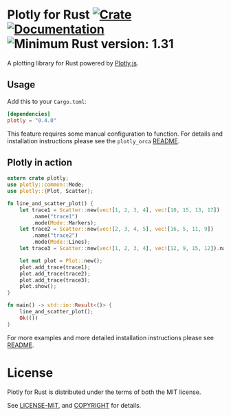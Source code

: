 # Plotly for Rust [![Crate](https://img.shields.io/crates/v/plotly.svg)](https://crates.io/crates/plotly) [![Documentation](https://docs.rs/plotly/badge.svg)](https://docs.rs/plotly) ![Minimum Rust version: 1.31](https://img.shields.io/badge/Minimum%20Rust%20Version-1.31-brightgreen.svg)

A plotting library for Rust powered by [Plotly.js](https://plot.ly/javascript/).


## Usage

Add this to your `Cargo.toml`:

```toml
[dependencies]
plotly = "0.4.0"
```

This feature requires some manual configuration to function. For details and installation instructions
 please see the `plotly_orca` [README](plotly_orca/README.md).

## Plotly in action
```rust
extern crate plotly;
use plotly::common::Mode;
use plotly::{Plot, Scatter};

fn line_and_scatter_plot() {
    let trace1 = Scatter::new(vec![1, 2, 3, 4], vec![10, 15, 13, 17])
        .name("trace1")
        .mode(Mode::Markers);
    let trace2 = Scatter::new(vec![2, 3, 4, 5], vec![16, 5, 11, 9])
        .name("trace2")
        .mode(Mode::Lines);
    let trace3 = Scatter::new(vec![1, 2, 3, 4], vec![12, 9, 15, 12]).name("trace3");

    let mut plot = Plot::new();
    plot.add_trace(trace1);
    plot.add_trace(trace2);
    plot.add_trace(trace3);
    plot.show();
}

fn main() -> std::io::Result<()> {
    line_and_scatter_plot();
    Ok(())
}
```

For more examples and more detailed installation instructions please see [README](https://github.com/igiagkiozis/plotly).


# License

Plotly for Rust is distributed under the terms of both the MIT license.

See [LICENSE-MIT](LICENSE-MIT), and [COPYRIGHT](COPYRIGHT) for details.
